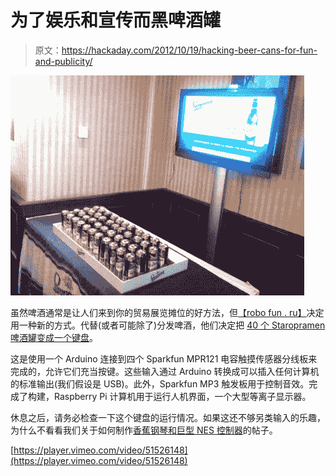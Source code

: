 # 为了娱乐和宣传而黑啤酒罐

> 原文：<https://hackaday.com/2012/10/19/hacking-beer-cans-for-fun-and-publicity/>

[![beer-keyboard](img/e98faa865ed4fd6f87ee151f477f7f57.png "beer-keyboard")](http://hackaday.com/?attachment_id=88309)

虽然啤酒通常是让人们来到你的贸易展览摊位的好方法，但[【robo fun . ru】](http://robofun.ro/create/ "robofun")决定用一种新的方式。代替(或者可能除了)分发啤酒，他们决定把 [40 个 Staropramen 啤酒罐变成一个键盘](http://robofun.ro/create/beer-keyboard/ "beer cans into a keyboard")。

这是使用一个 Arduino 连接到四个 Sparkfun MPR121 电容触摸传感器分线板来完成的，允许它们充当按键。这些输入通过 Arduino 转换成可以插入任何计算机的标准输出(我们假设是 USB)。此外，Sparkfun MP3 触发板用于控制音效。完成了构建，Raspberry Pi 计算机用于运行人机界面，一个大型等离子显示器。

休息之后，请务必检查一下这个键盘的运行情况。如果这还不够另类输入的乐趣，为什么不看看我们关于如何制作[香蕉钢琴和巨型 NES 控制器](http://hackaday.com/2012/05/25/review-and-a-build-makey-makey-a-banana-piano-and-mario/ "bananna piano and Mario")的帖子。

[https://player.vimeo.com/video/51526148](https://player.vimeo.com/video/51526148)